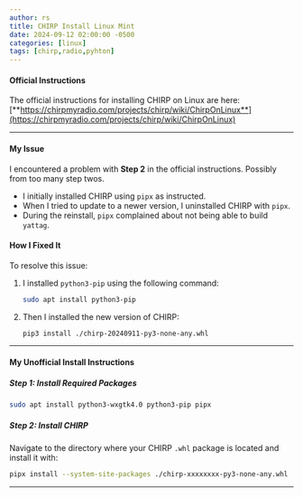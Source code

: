 ```yaml
---
author: rs
title: CHIRP Install Linux Mint
date: 2024-09-12 02:00:00 -0500 
categories: [linux]
tags: [chirp,radio,pyhton]
---
```


#### Official Instructions
The official instructions for installing CHIRP on Linux are here:  
[**https://chirpmyradio.com/projects/chirp/wiki/ChirpOnLinux**](https://chirpmyradio.com/projects/chirp/wiki/ChirpOnLinux)

---

#### My Issue
I encountered a problem with **Step 2** in the official instructions. Possibly from too many step twos.

- I initially installed CHIRP using `pipx` as instructed.
- When I tried to update to a newer version, I uninstalled CHIRP with `pipx`. 
- During the reinstall, `pipx` complained about not being able to build `yattag`.

#### How I Fixed It
To resolve this issue:

1. I installed `python3-pip` using the following command:
   ```bash
   sudo apt install python3-pip
   ```

2. Then I installed the new version of CHIRP:
   ```bash
   pip3 install ./chirp-20240911-py3-none-any.whl
   ```

---

#### My Unofficial Install Instructions

##### **Step 1: Install Required Packages**
```bash
sudo apt install python3-wxgtk4.0 python3-pip pipx
```

##### **Step 2: Install CHIRP**
Navigate to the directory where your CHIRP `.whl` package is located and install it with:
```bash
pipx install --system-site-packages ./chirp-xxxxxxxx-py3-none-any.whl
```

--- 